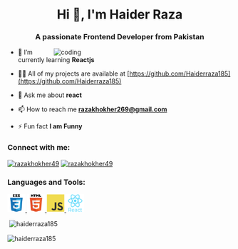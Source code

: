 <h1 align="center">Hi 👋, I'm Haider Raza</h1>
<h3 align="center">A passionate Frontend Developer from Pakistan</h3>
<img align="right" alt="coding" width="400" src="https://gifdb.com/images/high/animated-chock-coding-c78f6elj32sfoi8q.webp" />


- 🌱 I’m currently learning **Reactjs**

- 👨‍💻 All of my projects are available at [https://github.com/Haiderraza185](https://github.com/Haiderraza185)

- 💬 Ask me about **react**

- 📫 How to reach me **razakhokher269@gmail.com**

- ⚡ Fun fact **I am Funny**

<h3 align="left">Connect with me:</h3>
<p align="left">
<a href="https://fb.com/razakhokher49" target="blank"><img align="center" src="https://raw.githubusercontent.com/rahuldkjain/github-profile-readme-generator/master/src/images/icons/Social/facebook.svg" alt="razakhokher49" height="30" width="40" /></a>
<a href="https://instagram.com/razakhokher49" target="blank"><img align="center" src="https://raw.githubusercontent.com/rahuldkjain/github-profile-readme-generator/master/src/images/icons/Social/instagram.svg" alt="razakhokher49" height="30" width="40" /></a>
</p>

<h3 align="left">Languages and Tools:</h3>
<p align="left"> <a href="https://www.w3schools.com/css/" target="_blank" rel="noreferrer"> <img src="https://raw.githubusercontent.com/devicons/devicon/master/icons/css3/css3-original-wordmark.svg" alt="css3" width="40" height="40"/> </a> <a href="https://www.w3.org/html/" target="_blank" rel="noreferrer"> <img src="https://raw.githubusercontent.com/devicons/devicon/master/icons/html5/html5-original-wordmark.svg" alt="html5" width="40" height="40"/> </a> <a href="https://developer.mozilla.org/en-US/docs/Web/JavaScript" target="_blank" rel="noreferrer"> <img src="https://raw.githubusercontent.com/devicons/devicon/master/icons/javascript/javascript-original.svg" alt="javascript" width="40" height="40"/> </a> <a href="https://reactjs.org/" target="_blank" rel="noreferrer"> <img src="https://raw.githubusercontent.com/devicons/devicon/master/icons/react/react-original-wordmark.svg" alt="react" width="40" height="40"/> </a> </p>

<p>&nbsp;<img align="center" src="https://github-readme-stats.vercel.app/api?username=haiderraza185&show_icons=true&locale=en" alt="haiderraza185" /></p>

<p><img align="center" src="https://github-readme-streak-stats.herokuapp.com/?user=haiderraza185&" alt="haiderraza185" /></p>

